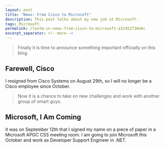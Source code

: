 ```yaml
---
layout: post
title: "News: From Cisco to Microsoft"
description: This post talks about my new job at Microsoft.
tags: Microsoft
permalink: /lextm-cn-news-from-cisco-to-microsoft-a32452730e6c
excerpt_separator: <!--more-->
---
```

> Finally it is time to announce something important officially on this blog.

## Farewell, Cisco
I resigned from Cisco Systems on August 29th, so I will no longer be a Cisco employee since October.

> Now it is a chance to take on new challenges and work with another group of smart guys.

## Microsoft, I Am Coming
It was on September 12th that I signed my name on a piece of paper in a Microsoft APGC CSS meeting room. I am going to join Microsoft this October and work as Developer Support Engineer in .NET.
<!--more-->